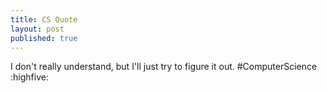 ```yaml
---
title: CS Quote
layout: post
published: true
---
```


I don't really understand, but I'll just try to figure it out. #ComputerScience :highfive:
